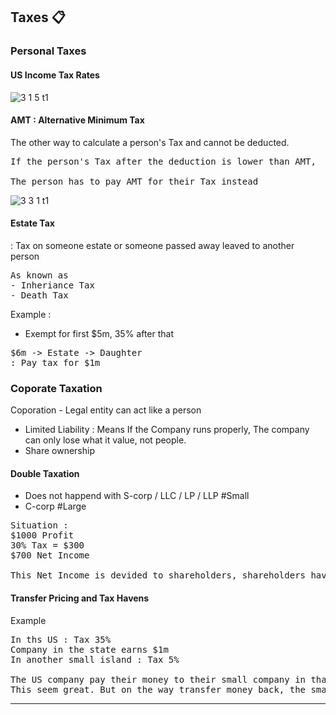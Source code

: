 ## Taxes :clipboard:

### Personal Taxes
#### US Income Tax Rates

![3 1 5 t1](https://user-images.githubusercontent.com/108507768/180981096-42c15320-3906-4721-b007-b1b5b3717b4f.png)

#### AMT : Alternative Minimum Tax
The other way to calculate a person's Tax and cannot be deducted.
<pre>
If the person's Tax after the deduction is lower than AMT, <br>
The person has to pay AMT for their Tax instead
</pre>

![3 3 1 t1](https://user-images.githubusercontent.com/108507768/181142274-34462e8e-f61c-46f6-aa97-f2cc3e94eacb.png)

#### Estate Tax
: Tax on someone estate or someone passed away leaved to another person
<pre>
As known as
- Inheriance Tax
- Death Tax
</pre>
Example :
- Exempt for first $5m, 35% after that
<pre>
$6m -> Estate -> Daughter
: Pay tax for $1m
</pre>

### Coporate Taxation
Coporation - Legal entity can act like a person
- Limited Liability : Means If the Company runs properly, The company can only lose what it value, not people.
- Share ownership


#### Double Taxation
- Does not happend with S-corp / LLC / LP / LLP #Small
- C-corp #Large
<pre>
Situation :
$1000 Profit
30% Tax = $300
$700 Net Income

This Net Income is devided to shareholders, shareholders have to pay tax again as well. 
</pre>

#### Transfer Pricing and Tax Havens
Example
<pre>
In ths US : Tax 35%
Company in the state earns $1m
In another small island : Tax 5%

The US company pay their money to their small company in that small island to pay less tax.
This seem great. But on the way transfer money back, the small company has to pay tax as well.
</pre>

________________________________________________

